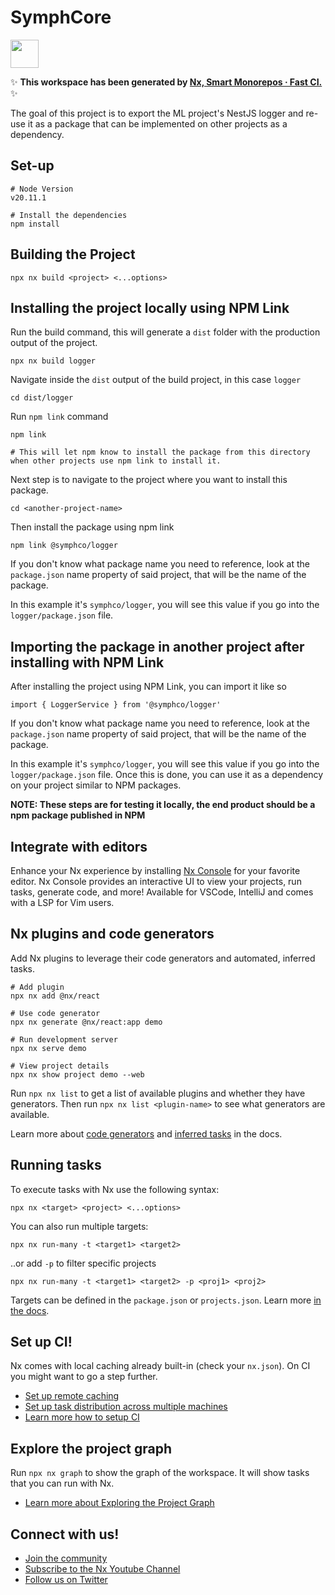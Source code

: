 # SymphCore

<a alt="Nx logo" href="https://nx.dev" target="_blank" rel="noreferrer"><img src="https://raw.githubusercontent.com/nrwl/nx/master/images/nx-logo.png" width="45"></a>

✨ **This workspace has been generated by [Nx, Smart Monorepos · Fast CI.](https://nx.dev)** ✨

The goal of this project is to export the ML project's NestJS logger and re-use it as a package that can be implemented on other projects as a dependency.

## Set-up

```
# Node Version
v20.11.1

# Install the dependencies
npm install
```

## Building the Project

```
npx nx build <project> <...options>
```

## Installing the project locally using NPM Link

Run the build command, this will generate a `dist` folder with the production output of the project.

```
npx nx build logger
```

Navigate inside the `dist` output of the build project, in this case `logger`

```
cd dist/logger
```

Run `npm link` command

```
npm link

# This will let npm know to install the package from this directory when other projects use npm link to install it.
```

Next step is to navigate to the project where you want to install this package.

```
cd <another-project-name>
```

Then install the package using npm link

```
npm link @symphco/logger
```

If you don't know what package name you need to reference, look at the `package.json` name property of said project, that will be the name of the package.

In this example it's `symphco/logger`, you will see this value if you go into the `logger/package.json` file.

## Importing the package in another project after installing with NPM Link

After installing the project using NPM Link, you can import it like so

```
import { LoggerService } from '@symphco/logger'
```

If you don't know what package name you need to reference, look at the `package.json` name property of said project, that will be the name of the package.

In this example it's `symphco/logger`, you will see this value if you go into the `logger/package.json` file.
Once this is done, you can use it as a dependency on your project similar to NPM packages.

**NOTE: These steps are for testing it locally, the end product should be a npm package published in NPM**

## Integrate with editors

Enhance your Nx experience by installing [Nx Console](https://nx.dev/nx-console) for your favorite editor. Nx Console
provides an interactive UI to view your projects, run tasks, generate code, and more! Available for VSCode, IntelliJ and
comes with a LSP for Vim users.

## Nx plugins and code generators

Add Nx plugins to leverage their code generators and automated, inferred tasks.

```
# Add plugin
npx nx add @nx/react

# Use code generator
npx nx generate @nx/react:app demo

# Run development server
npx nx serve demo

# View project details
npx nx show project demo --web
```

Run `npx nx list` to get a list of available plugins and whether they have generators. Then run `npx nx list <plugin-name>` to see what generators are available.

Learn more about [code generators](https://nx.dev/features/generate-code) and [inferred tasks](https://nx.dev/concepts/inferred-tasks) in the docs.

## Running tasks

To execute tasks with Nx use the following syntax:

```
npx nx <target> <project> <...options>
```

You can also run multiple targets:

```
npx nx run-many -t <target1> <target2>
```

..or add `-p` to filter specific projects

```
npx nx run-many -t <target1> <target2> -p <proj1> <proj2>
```

Targets can be defined in the `package.json` or `projects.json`. Learn more [in the docs](https://nx.dev/features/run-tasks).

## Set up CI!

Nx comes with local caching already built-in (check your `nx.json`). On CI you might want to go a step further.

- [Set up remote caching](https://nx.dev/features/share-your-cache)
- [Set up task distribution across multiple machines](https://nx.dev/nx-cloud/features/distribute-task-execution)
- [Learn more how to setup CI](https://nx.dev/recipes/ci)

## Explore the project graph

Run `npx nx graph` to show the graph of the workspace.
It will show tasks that you can run with Nx.

- [Learn more about Exploring the Project Graph](https://nx.dev/core-features/explore-graph)

## Connect with us!

- [Join the community](https://nx.dev/community)
- [Subscribe to the Nx Youtube Channel](https://www.youtube.com/@nxdevtools)
- [Follow us on Twitter](https://twitter.com/nxdevtools)

